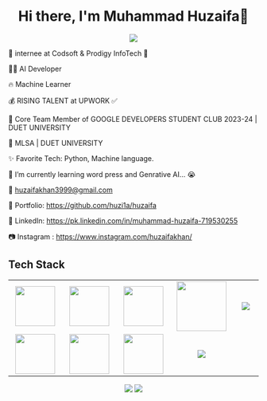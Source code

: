<body>
  <div align="center">
    <h1> Hi there, I'm Muhammad Huzaifa👋<a href="https://github.com/huzi1a/huzaifa"></h1>
  </div>
<p align="center">
<a href="https://github.com/hammad-air"><img src="https://readme-typing-svg.herokuapp.com/?lines=Data+Scientist;Web+Developer;Mern+Stack+Developer+and+ML&font=Roboto&size=26&duration=3500&pause=500&center=true&width=500&height=50&color=eab676"></a>
	
<!-- ## My WordPress Course 
- [Mubashar Nouman](https://www.youtube.com/channel/UC6lUUWMyuiibsJzV8BNdaEQ)
 -->

🤵 internee at Codsoft & Prodigy InfoTech 🤖
	
👨‍💻 AI Developer

🔥 Machine Learner
	
💰 RISING TALENT at UPWORK ✅
	
📢 Core Team Member of GOOGLE DEVELOPERS STUDENT CLUB  2023-24 | DUET UNIVERSITY

📢 MLSA | DUET UNIVERSITY

✨ Favorite Tech: Python, Machine language.

📓 I’m currently learning word press and Genrative AI... 😭

📧 huzaifakhan3999@gmail.com

🎨 Portfolio: https://github.com/huzi1a/huzaifa

💼 LinkedIn: https://pk.linkedin.com/in/muhammad-huzaifa-719530255

📷 Instagram : https://www.instagram.com/huzaifakhan/
 
<h2>Tech Stack</h2>

<table width="100">
<tr>
    <td align='center' width="200">
        <img src="https://www.svgrepo.com/show/353648/dialogflow.svg" width="80">
    </td>

  <td align='center' width="200">
        <img src="https://upload.wikimedia.org/wikipedia/commons/thumb/c/cb/Google_Assistant_logo.svg/1200px-Google_Assistant_logo.svg.png"  width="80">
    </td>
 <td align='center' width="200">
        <img src="https://github.com/abranhe/programming-languages-logos/blob/master/src/javascript/javascript.svg" width="80">
    </td>
 <td align='center' width="200">
        <img src="https://fiverr-res.cloudinary.com/npm-assets/layout-server/fiverr-og-logo.5fd6463.png" width="100">
    </td>
 <td align='center' width="200">
        <img src="https://www.vectorlogo.zone/logos/reactjs/reactjs-ar21.svg">
    </td>
 
</tr>
 
<tr>
    <td align='center'>
        <img src="https://upload.wikimedia.org/wikipedia/commons/thumb/3/38/HTML5_Badge.svg/600px-HTML5_Badge.svg.png"  width="80">
    </td>
    <td align='center'>
        <img src="https://upload.wikimedia.org/wikipedia/commons/thumb/4/4c/Typescript_logo_2020.svg/1200px-Typescript_logo_2020.svg.png" width="80">
    </td>
 <td align='center'>
        <img src="https://github.com/bestofjs/bestofjs-webui/blob/master/public/logos/vscode.svg" width="80">
    </td>
     <td align='center'>
        <img src="https://download.logo.wine/logo/Amazon_Alexa/Amazon_Alexa-Logo.wine.png">
    </td>
</tr>
 

    
</table>
</p>
<p align="center">
<a href="https://pk.linkedin.com/in/muhammad-huzaifa-719530255"><img src="https://img.shields.io/badge/muhammad%20huzaifa-0077B5?style=flat&logo=Linkedin&logoColor=white"/></a>
<a href="mailto:huziafakhan3999@gmail.com"><img src="https://img.shields.io/badge/huzaifakhan3999@gmail.com-D14836?style=flat&logo=Gmail&logoColor=white"/></a>
 </p>
 
<br>
